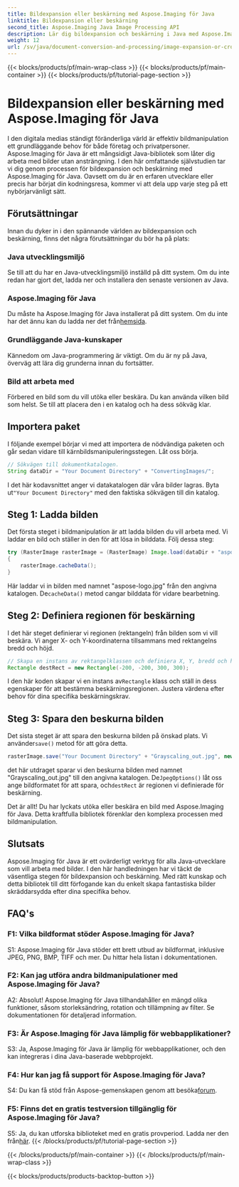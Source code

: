 ```yaml
---
title: Bildexpansion eller beskärning med Aspose.Imaging för Java
linktitle: Bildexpansion eller beskärning
second_title: Aspose.Imaging Java Image Processing API
description: Lär dig bildexpansion och beskärning i Java med Aspose.Imaging. Steg-för-steg handledning för utvecklare. Förbättra dina färdigheter i bildmanipulation.
weight: 12
url: /sv/java/document-conversion-and-processing/image-expansion-or-cropping/
---
```


{{< blocks/products/pf/main-wrap-class >}}
{{< blocks/products/pf/main-container >}}
{{< blocks/products/pf/tutorial-page-section >}}

# Bildexpansion eller beskärning med Aspose.Imaging för Java

I den digitala medias ständigt föränderliga värld är effektiv bildmanipulation ett grundläggande behov för både företag och privatpersoner. Aspose.Imaging för Java är ett mångsidigt Java-bibliotek som låter dig arbeta med bilder utan ansträngning. I den här omfattande självstudien tar vi dig genom processen för bildexpansion och beskärning med Aspose.Imaging för Java. Oavsett om du är en erfaren utvecklare eller precis har börjat din kodningsresa, kommer vi att dela upp varje steg på ett nybörjarvänligt sätt.

## Förutsättningar

Innan du dyker in i den spännande världen av bildexpansion och beskärning, finns det några förutsättningar du bör ha på plats:

### Java utvecklingsmiljö

Se till att du har en Java-utvecklingsmiljö inställd på ditt system. Om du inte redan har gjort det, ladda ner och installera den senaste versionen av Java.

### Aspose.Imaging för Java

 Du måste ha Aspose.Imaging för Java installerat på ditt system. Om du inte har det ännu kan du ladda ner det från[hemsida](https://releases.aspose.com/imaging/java/).

### Grundläggande Java-kunskaper

Kännedom om Java-programmering är viktigt. Om du är ny på Java, överväg att lära dig grunderna innan du fortsätter.

### Bild att arbeta med

Förbered en bild som du vill utöka eller beskära. Du kan använda vilken bild som helst. Se till att placera den i en katalog och ha dess sökväg klar.

## Importera paket

I följande exempel börjar vi med att importera de nödvändiga paketen och går sedan vidare till kärnbildsmanipuleringsstegen. Låt oss börja.

```java
// Sökvägen till dokumentkatalogen.
String dataDir = "Your Document Directory" + "ConvertingImages/";
```

 I det här kodavsnittet anger vi datakatalogen där våra bilder lagras. Byta ut`"Your Document Directory"` med den faktiska sökvägen till din katalog.

## Steg 1: Ladda bilden

Det första steget i bildmanipulation är att ladda bilden du vill arbeta med. Vi laddar en bild och ställer in den för att lösa in bilddata. Följ dessa steg:

```java
try (RasterImage rasterImage = (RasterImage) Image.load(dataDir + "aspose-logo.jpg"))
{
    rasterImage.cacheData();
}
```

 Här laddar vi in bilden med namnet "aspose-logo.jpg" från den angivna katalogen. De`cacheData()` metod cangar bilddata för vidare bearbetning.

## Steg 2: Definiera regionen för beskärning

I det här steget definierar vi regionen (rektangeln) från bilden som vi vill beskära. Vi anger X- och Y-koordinaterna tillsammans med rektangelns bredd och höjd.

```java
// Skapa en instans av rektangelklassen och definiera X, Y, bredd och höjd på rektangeln
Rectangle destRect = new Rectangle(-200, -200, 300, 300);
```

 I den här koden skapar vi en instans av`Rectangle` klass och ställ in dess egenskaper för att bestämma beskärningsregionen. Justera värdena efter behov för dina specifika beskärningskrav.

## Steg 3: Spara den beskurna bilden

 Det sista steget är att spara den beskurna bilden på önskad plats. Vi använder`save()` metod för att göra detta. 

```java
rasterImage.save("Your Document Directory" + "Grayscaling_out.jpg", new JpegOptions(), destRect);
```

 det här utdraget sparar vi den beskurna bilden med namnet "Grayscaling_out.jpg" till den angivna katalogen. De`JpegOptions()` låt oss ange bildformatet för att spara, och`destRect` är regionen vi definierade för beskärning.

Det är allt! Du har lyckats utöka eller beskära en bild med Aspose.Imaging för Java. Detta kraftfulla bibliotek förenklar den komplexa processen med bildmanipulation.

## Slutsats

Aspose.Imaging för Java är ett ovärderligt verktyg för alla Java-utvecklare som vill arbeta med bilder. I den här handledningen har vi täckt de väsentliga stegen för bildexpansion och beskärning. Med rätt kunskap och detta bibliotek till ditt förfogande kan du enkelt skapa fantastiska bilder skräddarsydda efter dina specifika behov.

## FAQ's

### F1: Vilka bildformat stöder Aspose.Imaging för Java?
   
S1: Aspose.Imaging för Java stöder ett brett utbud av bildformat, inklusive JPEG, PNG, BMP, TIFF och mer. Du hittar hela listan i dokumentationen.

### F2: Kan jag utföra andra bildmanipulationer med Aspose.Imaging för Java?

A2: Absolut! Aspose.Imaging för Java tillhandahåller en mängd olika funktioner, såsom storleksändring, rotation och tillämpning av filter. Se dokumentationen för detaljerad information.

### F3: Är Aspose.Imaging för Java lämplig för webbapplikationer?

S3: Ja, Aspose.Imaging för Java är lämplig för webbapplikationer, och den kan integreras i dina Java-baserade webbprojekt.

### F4: Hur kan jag få support för Aspose.Imaging för Java?

 S4: Du kan få stöd från Aspose-gemenskapen genom att besöka[forum](https://forum.aspose.com/).

### F5: Finns det en gratis testversion tillgänglig för Aspose.Imaging för Java?

 S5: Ja, du kan utforska biblioteket med en gratis provperiod. Ladda ner den från[här](https://releases.aspose.com/).
{{< /blocks/products/pf/tutorial-page-section >}}

{{< /blocks/products/pf/main-container >}}
{{< /blocks/products/pf/main-wrap-class >}}

{{< blocks/products/products-backtop-button >}}
